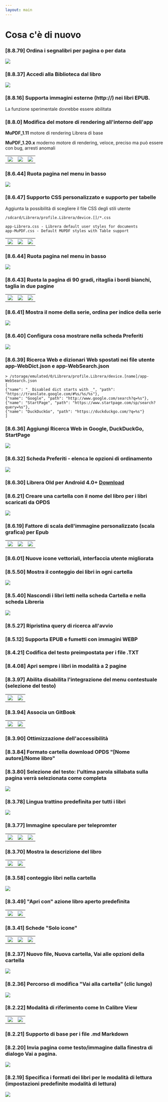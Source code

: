 ```yaml
---
layout: main
---
```


# Cosa c'è di nuovo

### [8.8.79] Ordina i segnalibri per pagina o per data
<img class="i" src="8.8.79.png" />

### [8.8.37] Accedi alla Biblioteca dal libro
<img class="i" src="8.8.37.png" />

### [8.8.16] Supporta immagini esterne (http://) nei libri EPUB.

La funzione sperimentale dovrebbe essere abilitata

### [8.8.0] Modifica del motore di rendering all'interno dell'app

**MuPDF_1.11** motore di rendering Librera di base

**MuPDF_1.20.x** moderno motore di rendering, veloce, preciso ma può essere con bug, arresti anomali

||||
|-|-|-|
|![](8.8.0a.png)|![](8.8.0b.png)|![](8.8.0c.png)|

### [8.6.44] Ruota pagina nel menu in basso
<img class="i" src="8.6.44.png" />

### [8.6.47] Supporto CSS personalizzato e supporto per tabelle
Aggiunta la possibilità di scegliere il file CSS degli stili utente
```
/sdcard/Librera/profile.Librera/device.[]/*.css

app-Librera.css - Librera default user styles for documents
app-MuPDF.css - Default MUPDF styles with Table support
```

||||
|-|-|-|
|![](8.6.47a.png)|![](8.6.47b.png)|![](8.6.47c.png)|

### [8.6.44] Ruota pagina nel menu in basso
<img class="i" src="8.6.44.png" />


### [8.6.43] Ruota la pagina di 90 gradi, ritaglia i bordi bianchi, taglia in due pagine

||||
|-|-|-|
|![](8.6.43a.png)|![](8.6.43b.png)|![](8.6.43c.png)|

### [8.6.41] Mostra il nome della serie, ordina per indice della serie
<img class="i" src="8.6.41.png" />

### [8.6.40] Configura cosa mostrare nella scheda Preferiti
<img class="i" src="8.6.40.png" />

### [8.6.39] Ricerca Web e dizionari Web spostati nei file utente app-WebDict.json e app-WebSearch.json

```
> /storage/emulated/0/Librera/profile.Librera/device.[name]/app-WebSearch.json
[
{"name": "_ Disabled dict starts with _", "path": "https://translate.google.com/#%s/%s/%s"},
{"name": "Google", "path": "http://www.google.com/search?q=%s"},
{"name": "StartPage", "path": "https://www.startpage.com/sp/search?query=%s"},
{"name": "DuckDuckGo", "path": "https://duckduckgo.com/?q=%s"}
]
```

### [8.6.36] Aggiungi Ricerca Web in Google, DuckDuckGo, StartPage
<img class="i" src="8.6.36.png" />


### [8.6.32] Scheda Preferiti - elenca le opzioni di ordinamento
<img class="i" src="8.6.32.png" />

### [8.6.30] Librera Old per Android 4.0+ [Download](https://github.com/foobnix/LibreraReader/releases/)
### [8.6.21] Creare una cartella con il nome del libro per i libri scaricati da OPDS
<img class="i" src="8.6.21.png" />

### [8.6.19] Fattore di scala dell'immagine personalizzato (scala grafica) per Epub

||||
|-|-|-|
|![](8.6.19a.png)|![](8.6.19.png)|![](8.6.19b.png)|

### [8.6.01] Nuove icone vettoriali, interfaccia utente migliorata
### [8.5.50] Mostra il conteggio dei libri in ogni cartella
<img class="i" src="8.5.50.png" />

### [8.5.40] Nascondi i libri letti nella scheda Cartella e nella scheda Libreria
<img class="i" src="8.5.40.png" />


### [8.5.27] Ripristina query di ricerca all'avvio

### [8.5.12] Supporta EPUB e fumetti con immagini WEBP
### [8.4.21] Codifica del testo preimpostata per i file .TXT
### [8.4.08] Apri sempre i libri in modalità a 2 pagine

### [8.3.97] Abilita disabilita l'integrazione del menu contestuale (selezione del testo)
|||
|-|-|
|![](8.3.97a.png)|![](8.3.97b.png)|

### [8.3.94] Associa un GitBook

|||
|-|-|
|![](8.3.94a.png)|![](8.3.94b.png)|

### [8.3.90] Ottimizzazione dell'accessibilità

### [8.3.84] Formato cartella download OPDS &quot;[Nome autore]/Nome libro&quot;

### [8.3.80] Selezione del testo: l'ultima parola sillabata sulla pagina verrà selezionata come completa

<img class="i" src="8.3.80.png" />

### [8.3.78] Lingua trattino predefinita per tutti i libri

<img class="i" src="8.3.78.png" />

### [8.3.77] Immagine speculare per telepromter

||||
|-|-|-|
|![](8.3.77c.jpg)|![](8.3.77a.jpg)|![](8.3.77b.jpg)|

### [8.3.70] Mostra la descrizione del libro

|||
|-|-|
|![](8.3.70a.jpg)|![](8.3.70b.jpg)|


### [8.3.58] conteggio libri nella cartella

<img class="i" src="8.3.58.jpg" />

### [8.3.49] &quot;Apri con&quot; azione libro aperto predefinita

|||
|-|-|
|![](8.3.49a.jpg)|![](8.3.49b.jpg)|


### [8.3.41] Schede &quot;Solo icone&quot;

||||
|-|-|-|
|![](8.3.41a.jpg)|![](8.3.41b.jpg)|![](8.3.41c.jpg)|


### [8.2.37] Nuovo file, Nuova cartella, Vai alle opzioni della cartella

<img class="i" src="8.2.37.jpg" />

### [8.2.36] Percorso di modifica &quot;Vai alla cartella&quot; (clic lungo)

<img class="i" src="8.2.36.jpg" />


### [8.2.22] Modalità di riferimento come In Calibre View

|||
|-|-|
|![](8.2.22a.jpg)|![](8.2.22b.jpg)|

### [8.2.21] Supporto di base per i file .md Markdown

### [8.2.20] Invia pagina come testo/immagine dalla finestra di dialogo Vai a pagina.

<img class="i" src="8.2.20.jpg" />

### [8.2.19] Specifica i formati dei libri per le modalità di lettura (impostazioni predefinite modalità di lettura)

<img class="i" src="8.2.19.png" />
